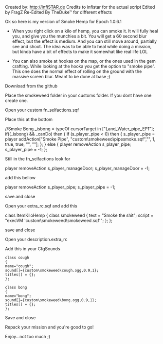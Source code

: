 
Created by: http://infiSTAR.de  Credits to infistar for the actual script
		Edited by FragZ
		Re-Edited By TheDuke™ for different effects


Ok so here is my version of Smoke Hemp for Epoch 1.0.6.1

- When you right click on a kilo of hemp, you can smoke it. It will fully heal you, and give you the munchies a bit.
You will get a 60 second blur effect, but the effect is medium. And you can still move around, partially see and shoot.
The idea was to be able to heal while doing a mission, but kinda have a bit of effects to make it somewhat like real life LOL

- You can also smoke at hookas on the map, or the ones used in the gem crafting.
While looking at the hooka you get the option to "smoke pipe".
This one does the normal effect of rolling on the ground with the massive screen blur. Meant to be done at base ;)

Download from the github

Place the smokeweed folder in your customs folder. If you dont have one create one.

Open your custom fn_selfactions.sqf

Place this at the bottom

//Smoke Bong
	_isbong = typeOf cursorTarget in ["Land_Water_pipe_EP1"];	
if((_isbong) && _canDo) then {
                if (s_player_pipe < 0) then {
                s_player_pipe = player addAction["Smoke Pipe", "custom\smokeweed\pipesmoke.sqf","", 1, true, true, "", ""];
    };
        } else {
    player removeAction s_player_pipe;
    s_player_pipe = -1;
        };
	
Still in the fn_selfactions look for

player removeAction s_player_manageDoor;
    s_player_manageDoor = -1;

add this bellow

player removeAction s_player_pipe;
    s_player_pipe = -1;
		
save and close

Open your extra_rc.sqf and add this

class ItemKiloHemp {
        class smokeweed {
            text = "Smoke the shit";
            script = "execVM 'custom\smokeweed\smokeweed.sqf'";
        };
    };
	
save and close

Open your description.extra_rc

Add this in your CfgSounds

	class cough
	{
	name="cough";
	sound[]={custom\smokeweed\cough.ogg,0.9,1};
	titles[] = {};
	};
	 
	class bong
	{
	name="bong";
	sound[]={custom\smokeweed\bong.ogg,0.9,1};
	titles[] = {};
	};	
	
Save and close

Repack your mission and you're good to go!

Enjoy...not too much ;)
